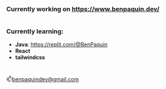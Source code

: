 ### Currently working on https://www.benpaquin.dev/
#
### Currently learning: 
- **Java**: https://replit.com/@BenPaquin
- **React** 
- **tailwindcss**
#
📫benpaquindev@gmail.com
